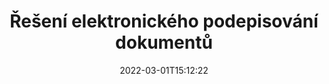 ---
############################# Static ############################
layout: "product"
date: 2022-03-01T15:12:22
draft: false
#operation: 
#signaturetype: 
#fileformat: 
#productName: Java
lang: cs
#productCode: java
#otherformats: 
#breadcrumb: Put  signature on  for Java
product: "Signature"
product_tag: "signature"

############################# Head ############################
head_title: "Aplikace pro digitální podpis C# .NET, Java, Node.js"
head_description: "Integrujte elektronické podpisy do aplikací .NET, Java nebo Node.js s GroupDocs.Signature. Podepište oblíbené formáty obchodních dokumentů."

############################# Header ############################
title: "Řešení elektronického podepisování dokumentů"
description: "Podepisujte digitální dokumenty a obrázky na jakékoli platformě pomocí našich flexibilních rozhraní API a řešení založených na aplikacích pro programátory a koncové uživatele."

############################# APIs ###############################
apis:
  enable: true

  api:
    # api loop
    - title: "GroupDocs.Signature High Code API zahrnuje"
      link: "/signature/"
      label: "Zobrazit všechna rozhraní High Code API"
      api_product:
        # api_product loop
        - link: "/signature/net/"
          img_alt: "GroupDocs.Signature for .NET"
          image: "/border/groupdocs-signature-net.svg"
          product: "GroupDocs.Signature for"
          platform: ".NET"
          content: "Nativní rozhraní .NET API pro přidávání, vyhledávání a ověřování nejoblíbenějších typů digitálních podpisů do Microsoft Office, PDF, obrázků a různých dalších formátů v aplikacích .NET."

        # api_product loop
        - link: "/signature/java/"
          img_alt: "GroupDocs.Signature for Java"
          image: "/border/groupdocs-signature-java.svg"
          product: "GroupDocs.Signature for"
          platform: "Java"
          content: "Umožněte aplikacím Java pomocí funkcí eSignature digitálně podepisovat širokou škálu dokumentů a obrázků na jakémkoli operačním systému s nainstalovaným JDK."

        # api_product loop
        - link: "/signature/nodejs-java/"
          img_alt: "GroupDocs.Signature for Node.js via Java"
          image: "/border/groupdocs-signature-nodejs-java.svg"
          product: "GroupDocs.Signature for"
          platform: "Node.js"
          content: "Naše řešení Node.js rozšiřuje vaše podnikové aplikace o digitální podepisování. Snadno umístěte elektronické podpisy na oblíbené dokumenty a obrazové formáty."

    # api loop
    - title: "GroupDocs.Signature Low Code API Zahrnout"
      link: "https://products.groupdocs.cloud/signature"
      label: "Zobrazit všechna rozhraní API s nízkým kódem"
      api_product:
        # api_product loop
        - link: "https://products.groupdocs.cloud/signature/curl"
          img_alt: "GroupDocs.Signature Cloud for cURL"
          image: "https://www.groupdocs.cloud/templates/groupdocscloud/images/sdk/272x272/groupdocs_signature-for-curl.png"
          product: "GroupDocs.Signature"
          platform: "Cloud for cURL"
          content: "Pracujte s cURL RESTful API pro podpis dokumentů a přidávejte a manipulujte s různými typy podpisů ve všech oblíbených formátech dokumentů včetně PDF, Wordu, Excelu a obrázků."

        # api_product loop
        - link: "https://products.groupdocs.cloud/signature/net"
          img_alt: "GroupDocs.Signature Cloud SDK for .NET"
          image: "https://www.groupdocs.cloud/templates/groupdocscloud/images/sdk/272x272/groupdocs_signature-for-net.png"
          product: "GroupDocs.Signature"
          platform: "Cloud SDK for .NET"
          content: "Snadno používejte RESTful API pro elektronický podpis s .NET SDK ke správě digitálního podpisu v řadě formátů dokumentů v rámci aplikací .NET."

        # api_product loop
        - link: "https://products.groupdocs.cloud/signature/java"
          img_alt: "GroupDocs.Signature Cloud SDK for Java"
          image: "https://www.groupdocs.cloud/templates/groupdocscloud/images/sdk/272x272/groupdocs_signature-for-java.png"
          product: "GroupDocs.Signature"
          platform: "Cloud SDK for Java"
          content: "Implementujte pokročilé funkce podepisování dokumentů ve svých aplikacích Java se speciálně navrženým SDK pro podpis dokumentů pro Java."

    # api loop
    - title: "GroupDocs.Signature Aplikace neobsahuje žádný kód"
      link: "https://products.groupdocs.app/signature"
      label: "Zobrazit všechny aplikace bez kódu"
      api_product:
        # api_product loop
        - link: "https://products.groupdocs.app/signature/total"
          img_alt: "GroupDocs.Signature Total"
          image: "https://www.aspose.cloud/templates/asposeapp/images/products/logo/aspose_signature-app.png"
          product: "GroupDocs.Signature"
          platform: "Total"
          content: "Podepisujte soubory Microsoft Word, Excel, PowerPoint, Visio a PDF pomocí textu, obrázku, čárového kódu nebo QR-kódu."

        # api_product loop
        - link: "https://products.groupdocs.app/signature/docx"
          img_alt: "GroupDocs.Signature DOCX"
          image: "https://www.aspose.cloud/templates/groupdocsapp/images/products/logo/groupdocs_words-app.png"
          product: "GroupDocs.Signature"
          platform: "DOCX"
          content: "Digitálně podepisujte dokumenty Word online přímo z vašeho prohlížeče zdarma."

        # api_product loop
        - link: "https://products.groupdocs.app/signature/pdf"
          img_alt: "GroupDocs.Signature PDF"
          image: "https://www.aspose.cloud/templates/groupdocsapp/images/products/logo/groupdocs_pdf-app.png"
          product: "GroupDocs.Signature"
          platform: "PDF"
          content: "e-Sign PDF soubory pomocí textu, obrázku nebo čárového kódu z libovolného webového prohlížeče."

############################# Back to top ###############################
back_to_top:
  enable: true
---